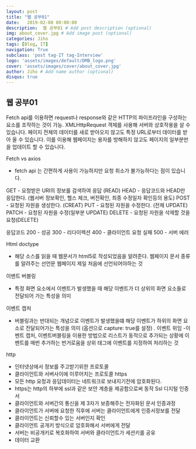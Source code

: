```yaml
---
layout: post
title: "웹 공부01"
date:   2019-02-08 00:00:00
description:  웹 공부01 # Add post description (optional)
img: about_cover.jpg # Add image post (optional)
categories: Jiho
tags: [Blog, IT]
navigation: True
subclass: 'post tag-IT tag-Interview'
logo: 'assets/images/default/DMB_logo.png'
cover: 'assets/images/cover/about_cover.jpg'
author: Jiho # Add name author (optional)
disqus: true
---
```

  

## 웹 공부01
Fetch api를 이용하면 request나 response와 같은 HTTP의 파이프라인을 구성하는 요소를 조작하는 것이 가능.
XMLHttpRequest 객체를 사용해 서버와 상호작용을 살 수 있습니다. 페이지 전체의 데이터를 새로 받아오지 않고도 특정 URL로부터 데이터를 받아 올 수 있습니다. 이를 이용해 웹페이지는 용자를 방해하지 않고도 페이지의 일부분만을 업데이트 할 수 있습니다. 

Fetch vs axios 
- fetch api 는 간편하게 사용이 가능하지만 요청 취소가 불가능하다는 점이 있습니다. 

GET - 요청받은 URI의 정보를 검색하여 응답 (READ)
HEAD - 응답코드와 HEAD만 응답한다. (웹서버 정보확인, 헬스 체크, 버전확인, 최종 수정일자 확인등의 용도)
POST - 요청된 자원을 생성한다. (CREAT)
PUT - 요청된 자원을 수정한다. (전체 UPDATE)
PATCH - 요청된 자원을 수정(일부분 UPDATE)
DELETE - 요청된 자원을 삭제할 것을 요청(DELETE)

응답코드 
200 - 성공
300 - 리다이렉션
400 - 클라이언트 요청 실패 
500 - 서버 에러

Html doctype
- 해당 소스를 읽을 때 웹문서가 html5로 작성되었음을 알려준다. 웹페이지 문서 종류를 알려주는 선언문 웹페이지 제일 처음에 선언되어야하는 것

이벤트 버블링 
- 특정 화면 요소에서 이벤트가 발생했을 때 해당 이벤트가 더 상위의 화면 요소들로 전달되어 가는 특성을 의미

이벤트 캡처
- 버블링과는 반대되는 개념으로 이벤트가 발생했을떄 해당 이벤트가 하위의 화면 요소로 전달되어가는 특성을 의미 (옵션으로 capture: true를 설정)
.
이벤트 위임 
-이벤트 캡처, 이벤트버블링을 이용한 방법으로 리스트가 동적으로 추가되는 상황에 이벤트를 매번 추가하는 번거로움을 상위 태그에 이벤트를 지정하여 처리하는 것

http
- 인터넷상에서 정보를 주고받기위한 프로토콜 
- 클라이언트와 서버사이에 이루어치는 프로토콜 
https
- 모든 http 요청과 응답데이터는 네트워크로 보내지기전에 암호화된다. 
- https는 http의 하부에 ssl과 같은 보안 계층을 제공함으로써 동작
Ssl 디지털 인증서
- 클라이언트와 서버간의 통신을 제 3자가 보증해주는 전자화된 문서
인증과정 
- 클라이언트가 서버에 요청한 직후에 서버는 클라이언트에게 인증서정보를 전달
- 클라이언트는 신뢰할수 있는 서버인지 확인
- 클라이언트 공개키 방식으로 암호화해서 서버에게 전달 
- 서버는 비공개키로 복호화하여 서버와 클라이언트가 세션키를 공유 
- 데이터 교환
